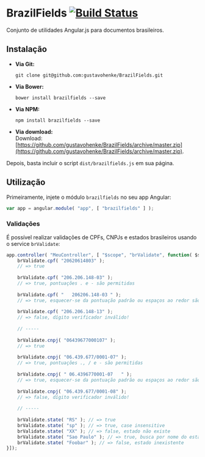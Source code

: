 # BrazilFields [![Build Status](https://travis-ci.org/gustavohenke/BrazilFields.png?branch=master)](https://travis-ci.org/gustavohenke/BrazilFields)
Conjunto de utilidades Angular.js para documentos brasileiros.

## Instalação

* __Via Git:__  
  ```shell
  git clone git@github.com:gustavohenke/BrazilFields.git
  ```

* __Via Bower:__  
  ```shell
  bower install brazilfields --save
  ```

* __Via NPM:__  
  ```shell
  npm install brazilfields --save
  ```

* __Via download:__  
  Download: [https://github.com/gustavohenke/BrazilFields/archive/master.zip](https://github.com/gustavohenke/BrazilFields/archive/master.zip).

Depois, basta incluir o script `dist/brazilfields.js` em sua página.

## Utilização
Primeiramente, injete o módulo `brazilfields` no seu app Angular:

```javascript
var app = angular.module( "app", [ "brazilfields" ] );
```

### Validações
É possível realizar validações de CPFs, CNPJs e estados brasileiros usando o service `brValidate`:

```javascript
app.controller( "MeuController", [ "$scope", "brValidate", function( $scope, brValidate ) {
    brValidate.cpf( "20620614803" );
    // => true
    
    brValidate.cpf( "206.206.148-03" );
    // => true, pontuações . e - são permitidas
    
    brValidate.cpf( "   206206.148-03 " );
    // => true, esquecer-se da pontuação padrão ou espaços ao redor são permitidos
    
    brValidate.cpf( "206.206.148-13" );
    // => false, dígito verificador inválido!
    
    // -----
    
    brValidate.cnpj( "06439677000107" );
    // => true
    
    brValidate.cnpj( "06.439.677/0001-07" );
    // => true, pontuações ., / e - são permitidas
    
    brValidate.cnpj( " 06.4396770001-07   " );
    // => true, esquecer-se da pontuação padrão ou espaços ao redor são permitidos
    
    brValidate.cnpj( "06.439.677/0001-08" );
    // => false, dígito verificador inválido!
    
    // -----
    
    brValidate.state( "RS" ); // => true
    brValidate.state( "sp" ); // => true, case insensitive
    brValidate.state( "XX" ); // => false, estado não existe
    brValidate.state( "Sao Paulo" ); // => true, busca por nome do estado sem considerar acentuação
    brValidate.state( "Foobar" ); // => false, estado inexistente
}]);
```
